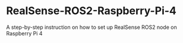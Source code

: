 # RealSense-ROS2-Raspberry-Pi-4
A step-by-step instruction on how to set up RealSense ROS2 node on Raspberry Pi 4
